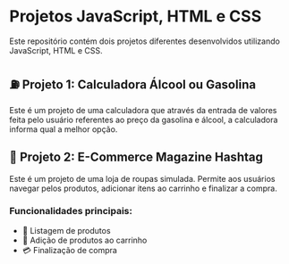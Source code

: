 # Projetos JavaScript, HTML e CSS

Este repositório contém dois projetos diferentes desenvolvidos utilizando JavaScript, HTML e CSS.

## ⛽ Projeto 1: Calculadora Álcool ou Gasolina

Este é um projeto de uma calculadora que através da entrada de valores feita pelo usuário referentes ao preço da gasolina e álcool, a calculadora informa qual a melhor opção.

## 👚 Projeto 2: E-Commerce Magazine Hashtag

Este é um projeto de uma loja de roupas simulada. Permite aos usuários navegar pelos produtos, adicionar itens ao carrinho e finalizar a compra.

### Funcionalidades principais:

- 📃 Listagem de produtos
- 🛒 Adição de produtos ao carrinho
- 💳 Finalização de compra

